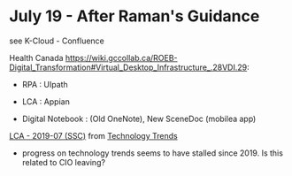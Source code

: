 

# July 19 - After Raman's Guidance
see K-Cloud - Confluence

Health Canada
https://wiki.gccollab.ca/ROEB-Digital_Transformation#Virtual_Desktop_Infrastructure_.28VDI.29:
- RPA : UIpath
- LCA : Appian

- Digital Notebook : (Old OneNote), New SceneDoc (mobilea app)


[LCA - 2019-07 (SSC)](https://wiki.gccollab.ca/index.php?title=Technology_Trends/Low_Code_Application_Development&mobileaction=toggle_view_desktop)
from [Technology Trends](https://wiki.gccollab.ca/Technology_Trends)
- progress on technology trends seems to have stalled since 2019.   Is this related to CIO leaving?

